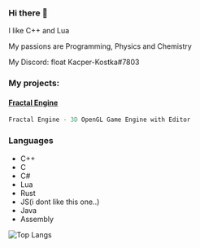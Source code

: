 ### Hi there 👋
I like C++ and Lua

My passions are Programming, Physics and Chemistry

My Discord: float Kacper-Kostka#7803

### My projects:
#### <a href = "https://github.com/kacperks/Fractal_Engine"> Fractal Engine </a>
```asm
Fractal Engine - 3D OpenGL Game Engine with Editor
```

### Languages

* C++
* C
* C#
* Lua
* Rust
* JS(i dont like this one..)
* Java
* Assembly

![Top Langs](https://github-readme-stats.vercel.app/api/top-langs/?username=kacperks&count_private=true&theme=dark&show_icons=true&hide_langs_below=1")

<!--
